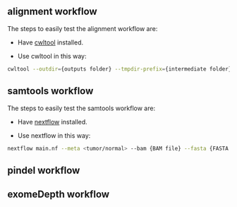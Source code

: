 ## alignment workflow

The steps to easily test the alignment workflow are:

- Have [cwltool](https://github.com/common-workflow-language/cwltool) installed.

- Use cwltool in this way:

```bash
cwltool --outdir={outputs folder} --tmpdir-prefix={intermediate folder} --tmp-outdir-prefix={intermediate folder} alignment/workflow.cwl alignment/workflow.yml
```

## samtools workflow

The steps to easily test the samtools workflow are:

- Have [nextflow](https://www.nextflow.io/) installed.

- Use nextflow in this way:

```bash
nextflow main.nf --meta <tumor/normal> --bam {BAM file} --fasta {FASTA file} -profile <docker/singularity>
```

## pindel workflow


## exomeDepth workflow

